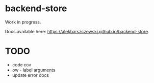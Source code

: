 # backend-store

Work in progress.

Docs available here: https://alekbarszczewski.github.io/backend-store.

# TODO

* code cov
* ow - label arguments
* update error docs
